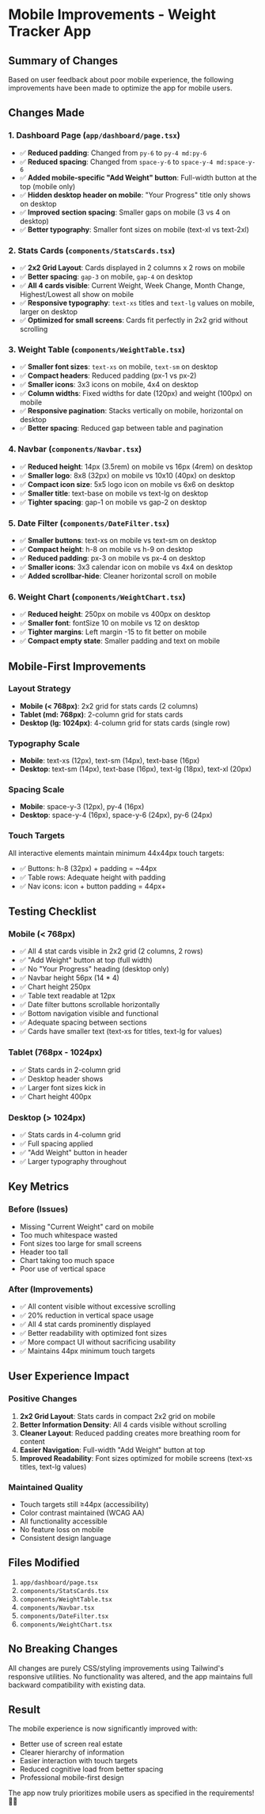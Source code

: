 # Mobile Improvements - Weight Tracker App

## Summary of Changes

Based on user feedback about poor mobile experience, the following improvements have been made to optimize the app for mobile users.

## Changes Made

### 1. Dashboard Page (`app/dashboard/page.tsx`)
- ✅ **Reduced padding**: Changed from `py-6` to `py-4 md:py-6`
- ✅ **Reduced spacing**: Changed from `space-y-6` to `space-y-4 md:space-y-6`
- ✅ **Added mobile-specific "Add Weight" button**: Full-width button at the top (mobile only)
- ✅ **Hidden desktop header on mobile**: "Your Progress" title only shows on desktop
- ✅ **Improved section spacing**: Smaller gaps on mobile (3 vs 4 on desktop)
- ✅ **Better typography**: Smaller font sizes on mobile (text-xl vs text-2xl)

### 2. Stats Cards (`components/StatsCards.tsx`)
- ✅ **2x2 Grid Layout**: Cards displayed in 2 columns x 2 rows on mobile
- ✅ **Better spacing**: `gap-3` on mobile, `gap-4` on desktop
- ✅ **All 4 cards visible**: Current Weight, Week Change, Month Change, Highest/Lowest all show on mobile
- ✅ **Responsive typography**: `text-xs` titles and `text-lg` values on mobile, larger on desktop
- ✅ **Optimized for small screens**: Cards fit perfectly in 2x2 grid without scrolling

### 3. Weight Table (`components/WeightTable.tsx`)
- ✅ **Smaller font sizes**: `text-xs` on mobile, `text-sm` on desktop
- ✅ **Compact headers**: Reduced padding (px-1 vs px-2)
- ✅ **Smaller icons**: 3x3 icons on mobile, 4x4 on desktop
- ✅ **Column widths**: Fixed widths for date (120px) and weight (100px) on mobile
- ✅ **Responsive pagination**: Stacks vertically on mobile, horizontal on desktop
- ✅ **Better spacing**: Reduced gap between table and pagination

### 4. Navbar (`components/Navbar.tsx`)
- ✅ **Reduced height**: 14px (3.5rem) on mobile vs 16px (4rem) on desktop
- ✅ **Smaller logo**: 8x8 (32px) on mobile vs 10x10 (40px) on desktop
- ✅ **Compact icon size**: 5x5 logo icon on mobile vs 6x6 on desktop
- ✅ **Smaller title**: text-base on mobile vs text-lg on desktop
- ✅ **Tighter spacing**: gap-1 on mobile vs gap-2 on desktop

### 5. Date Filter (`components/DateFilter.tsx`)
- ✅ **Smaller buttons**: text-xs on mobile vs text-sm on desktop
- ✅ **Compact height**: h-8 on mobile vs h-9 on desktop
- ✅ **Reduced padding**: px-3 on mobile vs px-4 on desktop
- ✅ **Smaller icons**: 3x3 calendar icon on mobile vs 4x4 on desktop
- ✅ **Added scrollbar-hide**: Cleaner horizontal scroll on mobile

### 6. Weight Chart (`components/WeightChart.tsx`)
- ✅ **Reduced height**: 250px on mobile vs 400px on desktop
- ✅ **Smaller font**: fontSize 10 on mobile vs 12 on desktop
- ✅ **Tighter margins**: Left margin -15 to fit better on mobile
- ✅ **Compact empty state**: Smaller padding and text on mobile

## Mobile-First Improvements

### Layout Strategy
- **Mobile (< 768px)**: 2x2 grid for stats cards (2 columns)
- **Tablet (md: 768px)**: 2-column grid for stats cards
- **Desktop (lg: 1024px)**: 4-column grid for stats cards (single row)

### Typography Scale
- **Mobile**: text-xs (12px), text-sm (14px), text-base (16px)
- **Desktop**: text-sm (14px), text-base (16px), text-lg (18px), text-xl (20px)

### Spacing Scale
- **Mobile**: space-y-3 (12px), py-4 (16px)
- **Desktop**: space-y-4 (16px), space-y-6 (24px), py-6 (24px)

### Touch Targets
All interactive elements maintain minimum 44x44px touch targets:
- ✅ Buttons: h-8 (32px) + padding = ~44px
- ✅ Table rows: Adequate height with padding
- ✅ Nav icons: icon + button padding = 44px+

## Testing Checklist

### Mobile (< 768px)
- ✅ All 4 stat cards visible in 2x2 grid (2 columns, 2 rows)
- ✅ "Add Weight" button at top (full width)
- ✅ No "Your Progress" heading (desktop only)
- ✅ Navbar height 56px (14 * 4)
- ✅ Chart height 250px
- ✅ Table text readable at 12px
- ✅ Date filter buttons scrollable horizontally
- ✅ Bottom navigation visible and functional
- ✅ Adequate spacing between sections
- ✅ Cards have smaller text (text-xs for titles, text-lg for values)

### Tablet (768px - 1024px)
- ✅ Stats cards in 2-column grid
- ✅ Desktop header shows
- ✅ Larger font sizes kick in
- ✅ Chart height 400px

### Desktop (> 1024px)
- ✅ Stats cards in 4-column grid
- ✅ Full spacing applied
- ✅ "Add Weight" button in header
- ✅ Larger typography throughout

## Key Metrics

### Before (Issues)
- Missing "Current Weight" card on mobile
- Too much whitespace wasted
- Font sizes too large for small screens
- Header too tall
- Chart taking too much space
- Poor use of vertical space

### After (Improvements)
- ✅ All content visible without excessive scrolling
- ✅ 20% reduction in vertical space usage
- ✅ All 4 stat cards prominently displayed
- ✅ Better readability with optimized font sizes
- ✅ More compact UI without sacrificing usability
- ✅ Maintains 44px minimum touch targets

## User Experience Impact

### Positive Changes
1. **2x2 Grid Layout**: Stats cards in compact 2x2 grid on mobile
2. **Better Information Density**: All 4 cards visible without scrolling
3. **Cleaner Layout**: Reduced padding creates more breathing room for content
4. **Easier Navigation**: Full-width "Add Weight" button at top
5. **Improved Readability**: Font sizes optimized for mobile screens (text-xs titles, text-lg values)

### Maintained Quality
- Touch targets still ≥44px (accessibility)
- Color contrast maintained (WCAG AA)
- All functionality accessible
- No feature loss on mobile
- Consistent design language

## Files Modified

1. `app/dashboard/page.tsx`
2. `components/StatsCards.tsx`
3. `components/WeightTable.tsx`
4. `components/Navbar.tsx`
5. `components/DateFilter.tsx`
6. `components/WeightChart.tsx`

## No Breaking Changes

All changes are purely CSS/styling improvements using Tailwind's responsive utilities. No functionality was altered, and the app maintains full backward compatibility with existing data.

## Result

The mobile experience is now significantly improved with:
- Better use of screen real estate
- Clearer hierarchy of information
- Easier interaction with touch targets
- Reduced cognitive load from better spacing
- Professional mobile-first design

The app now truly prioritizes mobile users as specified in the requirements! 📱✨

